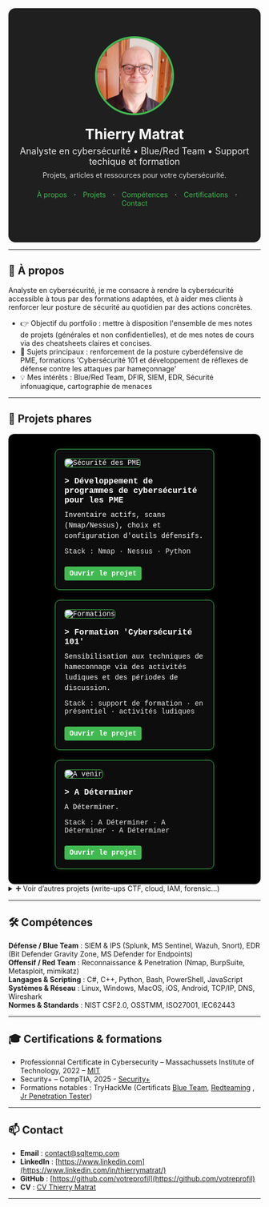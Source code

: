 <!--
README.md – Portfolio cybersécurité (style visuel à la Malachi Gamblin)
Mode d’emploi :
1) Copiez tout ce fichier dans votre README.md de repo GitHub.
2) Remplacez les zones [ENTRE CROCHETS] par vos infos.
3) Placez vos images dans /assets/ (profilepic.jpg, project*.png, logos…).
4) Si certains styles HTML sont trop “stricts” pour GitHub Mobile, utilisez la SECTION DE SECOURS (pur Markdown) plus bas.
-->
<meta name="viewport" content="width=device-width, initial-scale=1" />
<link rel="stylesheet" href="/assets/css/custom.css">


<!-- ===== HERO / BANNIÈRE ===== -->
<div align="center" style="background:#1f1f1f; padding:56px 20px; color:#fff; border-radius:14px;">
  <img src="assets/profilepic.jpg" alt="Photo de [VOTRE NOM]" width="150" style="border-radius:50%; border:4px solid #3fb950;">
  <h1 style="margin:18px 0 6px;">Thierry Matrat</h1>
  <p style="margin:0; font-size:18px; opacity:.9;">Analyste en cybersécurité • Blue/Red Team • Support techique et formation</p>
  <p style="margin:8px 0 0; font-size:14px; opacity:.85;">Projets, articles et ressources pour votre cybersécurité.</p>
  
  <!-- mini navigation -->
  <p style="margin-top:22px;">
    <a href="#a-propos" style="color:#3fb950; text-decoration:none; margin:0 10px;">À propos</a> ·
    <a href="#projets" style="color:#3fb950; text-decoration:none; margin:0 10px;">Projets</a> ·
    <a href="#competences" style="color:#3fb950; text-decoration:none; margin:0 10px;">Compétences</a> ·
    <a href="#certifications" style="color:#3fb950; text-decoration:none; margin:0 10px;">Certifications</a> ·
    <a href="#contact" style="color:#3fb950; text-decoration:none; margin:0 10px;">Contact</a>
  </p>
</div>

---

<!-- ===== À PROPOS ===== -->
<h2 id="a-propos">👋 À propos</h2>

Analyste en cybersécurité, je me consacre à rendre la cybersécurité accessible à tous par des formations adaptées, et à aider mes clients à renforcer leur posture de sécurité au quotidien par des actions concrètes.


- 👉 Objectif du portfolio : mettre à disposition l'ensemble de mes notes de projets (générales et non confidentielles), et de mes notes de cours via des cheatsheets claires et concises.
- 🔭 Sujets principaux : renforcement de la posture cyberdéfensive de PME, formations 'Cybersécurité 101 et développement de réflexes de défense contre les attaques par hameçonnage'  
- 💡 Mes intérêts : Blue/Red Team, DFIR, SIEM, EDR, Sécurité infonuagique, cartographie de menaces

---

<!-- ===== PROJETS (cartes) ===== -->
<h2 id="projets">🧩 Projets phares</h2>

<!-- SECTION PROJETS PHARES – ALIGNEMENT 3 CARTES & TEXTE BLANC -->
<!--div style="display:flex; flex-wrap:wrap; justify-content:center; gap:20px; background-color:#000; padding:30px; border-radius:12px;"> -->
<div class="projects-row" style="display:flex; flex-wrap:wrap; justify-content:center; gap:20px; background-color:#000; padding:30px; border-radius:12px;">

  <!-- CARTE 1 -->
  <div style="flex:1 1 300px; min-width:220px; max-width:280px; background-color:#0d0d0d; border:1px solid #3fb950; border-radius:10px; padding:18px; color:#ffffff; font-family:'Courier New', monospace; box-shadow:0 0 10px rgba(63,185,80,0.2); text-align:left;">
    <img src="assets/project1.png" alt="Sécurité des PME" style="width:100%; border-radius:6px; margin-bottom:12px; border:1px solid #3fb950;">
    <h3 style="margin:6px 0 10px; color:#ffffff;">> Développement de programmes de cybersécurité pour les PME</h3>
    <p style="margin:0 0 12px; line-height:1.5;">Inventaire actifs, scans (Nmap/Nessus), choix et configuration d'outils défensifs.</p>
    <p style="margin:0 0 12px; font-size:14px; opacity:.9;">Stack : Nmap · Nessus · Python</p>
    <a href="projects/secu-PME/" style="display:inline-block; margin-top:10px; padding:6px 10px; background-color:#3fb950; color:#ffffff; text-decoration:none; border-radius:4px; font-weight:bold;">Ouvrir le projet</a>
  </div>

  <!-- CARTE 2 -->
  <div style="flex:1 1 300px; min-width:220px; max-width:280px; background-color:#0d0d0d; border:1px solid #3fb950; border-radius:10px; padding:18px; color:#ffffff; font-family:'Courier New', monospace; box-shadow:0 0 10px rgba(63,185,80,0.2); text-align:left;">
    <img src="assets/project2.png" alt="Formations" style="width:100%; border-radius:6px; margin-bottom:12px; border:1px solid #3fb950;">
    <h3 style="margin:6px 0 10px; color:#ffffff;">> Formation 'Cybersécurité 101'</h3>
    <p style="margin:0 0 12px; line-height:1.5;">Sensibilisation aux techniques de hameconnage via des activités ludiques et des périodes de discussion.</p>
    <p style="margin:0 0 12px; font-size:14px; opacity:.9;">Stack : support de formation · en présentiel · activités ludiques </p>
    <a href="projects/formations-101/" style="display:inline-block; margin-top:10px; padding:6px 10px; background-color:#3fb950; color:#ffffff; text-decoration:none; border-radius:4px; font-weight:bold;">Ouvrir le projet</a>
  </div>

  <!-- CARTE 3 -->
  <div style="flex:1 1 300px; min-width:220px; max-width:280px; background-color:#0d0d0d; border:1px solid #3fb950; border-radius:10px; padding:18px; color:#ffffff; font-family:'Courier New', monospace; box-shadow:0 0 10px rgba(63,185,80,0.2); text-align:left;">
    <img src="assets/project3.png" alt="A venir" style="width:100%; border-radius:6px; margin-bottom:12px; border:1px solid #3fb950;">
    <h3 style="margin:6px 0 10px; color:#ffffff;">> A Déterminer</h3>
    <p style="margin:0 0 12px; line-height:1.5;">A Déterminer.</p>
    <p style="margin:0 0 12px; font-size:14px; opacity:.9;">Stack : A Déterminer · A Déterminer · A Déterminer </p>
    <a href="projects/a-venir/" style="display:inline-block; margin-top:10px; padding:6px 10px; background-color:#3fb950; color:#ffffff; text-decoration:none; border-radius:4px; font-weight:bold;">Ouvrir le projet</a>
  </div>

</div>


<details>
<summary>➕ Voir d’autres projets (write-ups CTF, cloud, IAM, forensic…)</summary>

<a href="projects/ctf" class="btn">📜 Voir les CTF</a>

</details>

---

<!-- ===== COMPÉTENCES ===== -->
<section class="terminal-section" id="competences">
  <h2>🛠️ Compétences</h2>
  <p>
    <strong>Défense / Blue Team</strong> : SIEM & IPS (Splunk, MS Sentinel, Wazuh, Snort), EDR (Bit Defender Gravity Zone, MS Defender for Endpoints)<br>
    <strong>Offensif / Red Team</strong> : Reconnaissance & Penetration (Nmap, BurpSuite, Metasploit, mimikatz)<br>
    <strong>Langages & Scripting</strong> : C#, C++, Python, Bash, PowerShell, JavaScript<br>
    <strong>Systèmes & Réseau</strong> : Linux, Windows, MacOS, iOS, Android, TCP/IP, DNS, Wireshark<br>
    <strong>Normes & Standards</strong> : NIST CSF2.0, OSSTMM, ISO27001, IEC62443
  </p>
</section>

---

<!-- ===== CERTIFICATIONS ===== -->
<h2 id="certifications">🎓 Certifications & formations</h2>

- Professionnal Certificate in Cybersecurity – Massachussets Institute of Technology, 2022 – [MIT](https://certificates.emeritus.org/551ef89b-003f-456c-b6ae-f3fac29734db#acc.oCvBfZWQ) 
- Security+ – CompTIA, 2025 -  [Security+](https://www.credly.com/badges/64372dff-c123-469f-8ef0-38c62923a272) 
- Formations notables : TryHackMe (Certificats [Blue Team](https://tryhackme-certificates.s3-eu-west-1.amazonaws.com/THM-ZVVQEKCLAQ.pdf), [Redteaming](https://tryhackme-certificates.s3-eu-west-1.amazonaws.com/THM-KGKMGGWDIB.pdf) , [Jr Penetration Tester](https://tryhackme-certificates.s3-eu-west-1.amazonaws.com/THM-CVEG9XZNC6.pdf))

---

<h2 id="contact">📫 Contact</h2>

- **Email** : contact@sqltemp.com  
- **LinkedIn** : [https://www.linkedin.com](https://www.linkedin.com/in/thierrymatrat/)
- **GitHub** : [https://github.com/votreprofil](https://github.com/votreprofil)  
- **CV** : [CV Thierry Matrat](assets/CV_ThierryMatrat.pdf)

---

